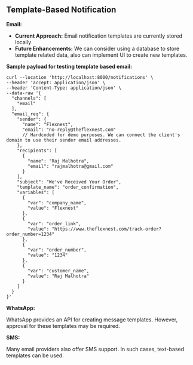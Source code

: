 ## Template-Based Notification

**Email:**

* **Current Approach:** Email notification templates are currently stored locally
* **Future Enhancements:** We can consider using a database to store template related data, also can implement UI to create new templates.

**Sample payload for testing template based email:**

```
curl --location 'http://localhost:8000/notifications' \
--header 'accept: application/json' \
--header 'Content-Type: application/json' \
--data-raw '{
  "channels": [
    "email"
  ],
  "email_req": {
    "sender": {
      "name": "Flexnest",
      "email": "no-reply@theflexnest.com"
      // Hardcoded for demo purposes. We can connect the client's domain to use their sender email addresses.
    },
    "recipients": [
      {
        "name": "Raj Malhotra",
        "email": "rajmalhotra@gmail.com"
      }
    ],
    "subject": "We've Received Your Order",
    "template_name": "order_confirmation",
    "variables": [
      {
        "var": "company_name",
        "value": "Flexnest"
      },
      {
        "var": "order_link",
        "value": "https://www.theflexnest.com/track-order?order_number=1234"
      },
      {
        "var": "order_number",
        "value": "1234"
      },
      {
        "var": "customer_name",
        "value": "Raj Malhotra"
      }
    ]
  }
}'
```

**WhatsApp:**

WhatsApp provides an API for creating message templates. However, approval for these templates may be required.

**SMS:**

Many email providers also offer SMS support. In such cases, text-based templates can be used.